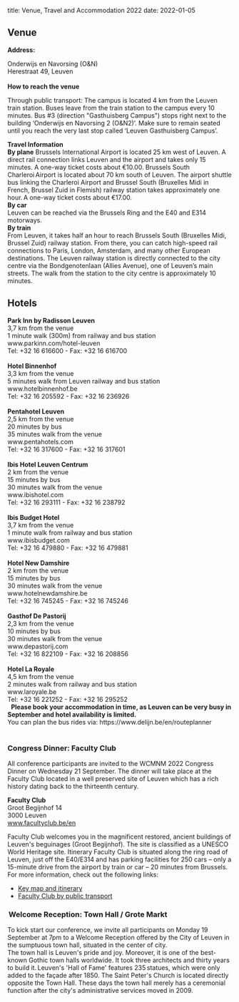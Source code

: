 title: Venue, Travel and Accommodation 2022
date: 2022-01-05

  <h2>Venue</h2>
 

<strong>Address:</strong>  

<div>Onderwijs en Navorsing (O&N)</div> 
<div>Herestraat 49, Leuven</div>
&nbsp;
<div><strong>How to reach the venue</strong></div>

Through public transport: The campus is located 4 km from the Leuven train station. Buses leave from the train station to the campus every 10 minutes. Bus #3 (direction "Gasthuisberg Campus") stops right next to the building ‘Onderwijs en Navorsing 2 (O&N2)’. Make sure to remain seated until you reach the very last stop called ‘Leuven Gasthuisberg Campus’. 
&nbsp;
<div><strong>Travel Information</strong></div>
<strong>By plane</strong> 
Brussels International Airport is located 25 km west of Leuven. A direct rail connection links Leuven and the airport and takes only 15 minutes. A one-way ticket costs about €10.00. 
Brussels South Charleroi Airport is located about 70 km south of Leuven. The airport shuttle bus linking the Charleroi Airport and Brussel South (Bruxelles Midi in French, Brussel Zuid in Flemish) railway station takes approximately one hour. A one-way ticket costs about €17.00. 
<div><strong>By car</strong></div>
Leuven can be reached via the Brussels Ring and the E40 and E314 motorways. 
<div><strong>By train</strong></div>
From Leuven, it takes half an hour to reach Brussels South (Bruxelles Midi, Brussel Zuid) railway station. From there, you can catch high-speed rail connections to Paris, London, Amsterdam, and many other European destinations. 
The Leuven railway station is directly connected to the city centre via the Bondgenotenlaan (Allies Avenue), one of Leuven’s main streets. The walk from the station to the city centre is approximately 10 minutes. 


 
  <h2>Hotels</h2>
    
<div><strong>Park Inn by Radisson Leuven</strong></div>
<div>3,7 km from the venue 
<div>1 minute walk (300m) from railway and bus station 
<div>www.parkinn.com/hotel-leuven 
<div>Tel: +32 16 616600 - Fax: +32 16 616700 
</div> 
&nbsp;
  
<div><strong>Hotel Binnenhof</strong></div>
  <div>3,3 km from the venue</div>
  <div>5 minutes walk from Leuven railway and bus station </div>
  <div>www.hotelbinnenhof.be</div> 
  <div>Tel: +32 16 205592 - Fax: +32 16 236926 </div>
&nbsp;
  
  <div><strong>Pentahotel Leuven </strong></div>
<div>2,5 km from the venue</div> 
<div>20 minutes by bus </div> 
<div>35 minutes walk from the venue </div>
  <div>www.pentahotels.com</div>
  <div>Tel: +32 16 317600 - Fax: +32 16 317601</div> 
&nbsp; 
  <div><strong>Ibis Hotel Leuven Centrum</strong></div>
    <div>2 km from the venue </div>
    <div>15 minutes by bus</div>
    <div>30 minutes walk from the venue</div> 
    <div>www.ibishotel.com</div>
    <div>Tel: +32 16 293111 - Fax: +32 16 238792</div>
&nbsp; 
    <div><strong>Ibis Budget Hotel</strong></div>
    <div>3,7 km from the venue</div>
    <div>1 minute walk from railway and bus station</div> 
    <div>www.ibisbudget.com</div>
    <div>Tel: +32 16 479880 - Fax: +32 16 479881 </div>
&nbsp; 
    <div><strong>Hotel New Damshire</strong></div>  
    <div>2 km from the venue </div>
    <div>15 minutes by bus </div>
    <div>30 minutes walk from the venue</div> 
    <div>www.hotelnewdamshire.be</div> 
    <div>Tel: +32 16 745245 - Fax: +32 16 745246 </div>
&nbsp; 
    <div><strong>Gasthof De Pastorij </strong></div>
    <div>2,3 km from the venue </div>
    <div>10 minutes by bus </div>
    <div>30 minutes walk from the venue </div>
    <div>www.depastorij.com </div>
    <div>Tel: +32 16 822109 - Fax: +32 16 208856 </div>
&nbsp;

   <div><strong>Hotel La Royale</strong></div>  
   <div>4,5 km from the venue </div>
   <div>2 minutes walk from railway and bus station</div> 
   <div>www.laroyale.be </div>
   <div>Tel: +32 16 221252 - Fax: +32 16 295252</div> 
&nbsp;   
<strong>Please book your accommodation in time, as Leuven can be very busy in September and hotel availability is limited.</strong> 
    <div>You can plan the bus rides via: https://www.delijn.be/en/routeplanner  </div>
&nbsp;
  
  <h3>Congress Dinner: Faculty Club </h3>
  
All conference participants are invited to the WCMNM 2022 Congress Dinner on Wednesday 21 September. The dinner will take place at the Faculty Club located in a well preserved site of Leuven which has a rich history dating back to the thirteenth century.  
    <div><strong>Faculty Club </strong></div>
    <div>Groot Begijnhof 14 </div>
    <div>3000 Leuven </div>
    <div><a href="www.facultyclub.be/en">www.facultyclub.be/en</a></div>
    

    
Faculty Club welcomes you in the magnificent restored, ancient buildings of Leuven's beguinages (Groot Begijnhof). The site is classified as a UNESCO World Heritage site. 
Itinerary 
Faculty Club is situated along the ring road of Leuven, just off the E40/E314 and has parking facilities for 250 cars – only a 15-minute drive from the airport by train or car – 20 minutes from Brussels. 
For more information, check out the following links: 
   <ul>
     <li><a href="https://www.facultyclub.be/wp-content/uploads/2015/09/Toegangsplan-E-2017.pdf">Key map and itinerary</a></li>
     <li><a href="https://www.facultyclub.be/wp-content/uploads/2015/09/Toegangsplan_openbaar-vervoer-E2017.pdf">Faculty Club by public transport</a></li>
   </ul>
    <h3> Welcome Reception: Town Hall / Grote Markt</h3> 
 
To kick start our conference, we invite all participants on Monday 19 September at 7pm to a Welcome Reception offered by the City of Leuven in the sumptuous town hall, situated in the center of city.  
The town hall is Leuven's pride and joy. Moreover, it is one of the best-known Gothic town halls worldwide. It took three architects and thirty years to build it. Leuven's 'Hall of Fame' features 235 statues, which were only added to the façade after 1850. The Saint Peter's Church is located directly opposite the Town Hall. 
These days the town hall merely has a ceremonial function after the city's administrative services moved in 2009. 
 
